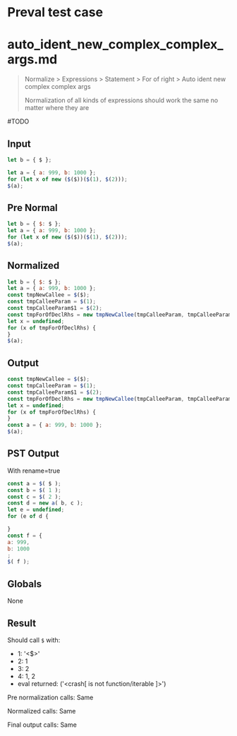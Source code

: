 # Preval test case

# auto_ident_new_complex_complex_args.md

> Normalize > Expressions > Statement > For of right > Auto ident new complex complex args
>
> Normalization of all kinds of expressions should work the same no matter where they are

#TODO

## Input

`````js filename=intro
let b = { $ };

let a = { a: 999, b: 1000 };
for (let x of new ($($))($(1), $(2)));
$(a);
`````

## Pre Normal

`````js filename=intro
let b = { $: $ };
let a = { a: 999, b: 1000 };
for (let x of new ($($))($(1), $(2)));
$(a);
`````

## Normalized

`````js filename=intro
let b = { $: $ };
let a = { a: 999, b: 1000 };
const tmpNewCallee = $($);
const tmpCalleeParam = $(1);
const tmpCalleeParam$1 = $(2);
const tmpForOfDeclRhs = new tmpNewCallee(tmpCalleeParam, tmpCalleeParam$1);
let x = undefined;
for (x of tmpForOfDeclRhs) {
}
$(a);
`````

## Output

`````js filename=intro
const tmpNewCallee = $($);
const tmpCalleeParam = $(1);
const tmpCalleeParam$1 = $(2);
const tmpForOfDeclRhs = new tmpNewCallee(tmpCalleeParam, tmpCalleeParam$1);
let x = undefined;
for (x of tmpForOfDeclRhs) {
}
const a = { a: 999, b: 1000 };
$(a);
`````

## PST Output

With rename=true

`````js filename=intro
const a = $( $ );
const b = $( 1 );
const c = $( 2 );
const d = new a( b, c );
let e = undefined;
for (e of d {

}
const f = {
a: 999,
b: 1000
;
$( f );
`````

## Globals

None

## Result

Should call `$` with:
 - 1: '<$>'
 - 2: 1
 - 3: 2
 - 4: 1, 2
 - eval returned: ('<crash[ <ref> is not function/iterable ]>')

Pre normalization calls: Same

Normalized calls: Same

Final output calls: Same
